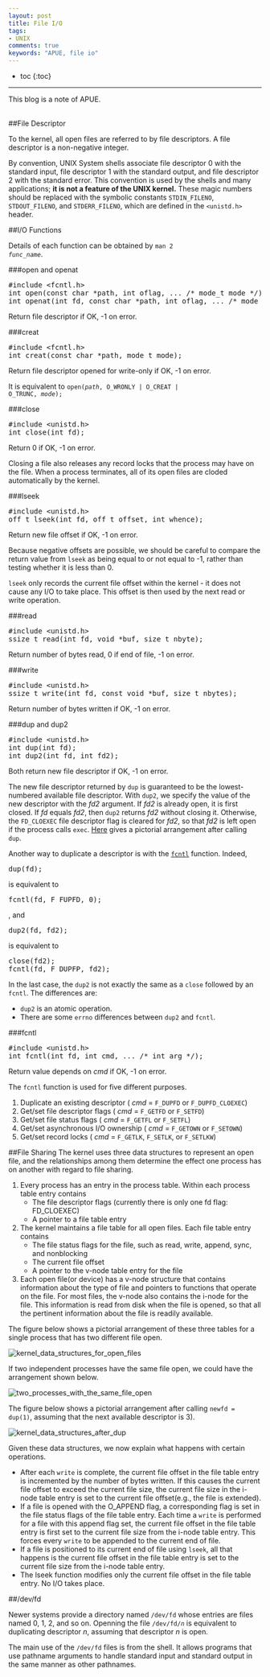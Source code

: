 ```yaml
---
layout: post
title: File I/O
tags: 
- UNIX
comments: true
keywords: "APUE, file io"
---
```


* toc
{:toc}
---

This blog is a note of APUE.
<br><br>

##File Descriptor

To the kernel, all open files are referred to by file descriptors. A file descriptor is a non-negative integer. 

By convention, UNIX System shells associate file descriptor 0 with the standard input, file descriptor 1 with the standard output, and file descriptor 2 with the standard error. This convention is used by the shells and many applications; **it is not a feature of the UNIX kernel.** These magic numbers should be replaced with the symbolic constants `STDIN_FILENO`, `STDOUT_FILENO`, and `STDERR_FILENO`, which are defined in the `<unistd.h>` header.

##I/O Functions

Details of each function can be obtained by <code>man 2 <i>func_name</i></code>.

###open and openat
<pre>
#include &lt;fcntl.h&gt;
int open(const char *path, int oflag, ... /* mode_t mode */);
int openat(int fd, const char *path, int oflag, ... /* mode_t mode */);
</pre>

Return file descriptor if OK, -1 on error.

###creat
<pre>
#include &lt;fcntl.h&gt;
int creat(const char *path, mode_t mode);
</pre>

Return file descriptor opened for write-only if OK, -1 on error.

It is equivalent to 
<code>open(<i>path</i>, O_WRONLY | O_CREAT | O_TRUNC, <i>mode</i>);</code>

###close
<pre>
#include &lt;unistd.h&gt;
int close(int fd);
</pre>

Return 0 if OK, -1 on error.

Closing a file also releases any record locks that the process may have on the file. When a process terminates, all of its open files are cloded automatically by the kernel.

###lseek
<pre>
#include &lt;unistd.h&gt;
off_t lseek(int fd, off_t offset, int whence); 
</pre>

Return new file offset if OK, -1 on error.

Because negative offsets are possible, we should be careful to compare the return value from `lseek` as being equal to or not equal to -1, rather than testing whether it is less than 0.

`lseek` only records the current file offset within the kernel - it does not cause any I/O to take place. This offset is then used by the next read or write operation.

###read
<pre>
#include &lt;unistd.h&gt;
ssize_t read(int fd, void *buf, size_t nbyte);
</pre>

Return number of bytes read, 0 if end of file, -1 on error.

###write
<pre>
#include &lt;unistd.h&gt;
ssize_t write(int fd, const void *buf, size_t nbytes);
</pre>

Return number of bytes written if OK, -1 on error.

###dup and dup2
<pre>
#include &lt;unistd.h&gt;
int dup(int fd);
int dup2(int fd, int fd2);
</pre>

Both return new file descriptor if OK, -1 on error.

The new file descriptor returned by `dup` is guaranteed to be the lowest-numbered available file descriptor. With `dup2`, we specify the value of the new descriptor with the *fd2* argument. If *fd2* is already open, it is first closed. If *fd* equals *fd2*, then `dup2` returns *fd2* without closing it. Otherwise, the `FD_CLOEXEC` file descriptor flag is cleared for *fd2*, so that *fd2* is left open if the process calls `exec`. <a href="#kernel_data_structures_after_dup">Here</a> gives a pictorial arrangement after calling `dup`.

Another way to duplicate a descriptor is with the <a href="#fcntl">`fcntl`</a> function. Indeed, 
<pre>dup(fd);</pre>
is equivalent to 
<pre>fcntl(fd, F_FUPFD, 0);</pre>
, and
<pre>dup2(fd, fd2);</pre>
is equivalent to 
<pre>close(fd2);
fcntl(fd, F_DUPFP, fd2);
</pre>

In the last case, the `dup2` is not exactly the same as a `close` followed by an `fcntl`. The differences are:

- `dup2` is an atomic operation.
- There are some `errno` differences between `dup2` and `fcntl`.

###fcntl
<a id="fcntl"></a>

<pre>
#include &lt;unistd.h&gt;
int fcntl(int fd, int cmd, ... /* int arg */);
</pre>

Return value depends on *cmd* if OK, -1 on error.

The `fcntl` function is used for five different purposes.

1. Duplicate an existing descriptor ( *cmd* = `F_DUPFD` or `F_DUPFD_CLOEXEC`)
2. Get/set file descriptor flags ( *cmd* = `F_GETFD` or `F_SETFD`)
3. Get/set file status flags ( *cmd* = `F_GETFL` or `F_SETFL`)
4. Get/set asynchronous I/O ownership ( *cmd* = `F_GETOWN` or `F_SETOWN`)
5. Get/set record locks ( *cmd* = `F_GETLK`, `F_SETLK`, or `F_SETLKW`)

##File Sharing
The kernel uses three data structures to represent an open file, and the relationships among them determine the effect one process has on another with regard to file sharing.

1. Every process has an entry in the process table. Within each process table entry contains
    - The file descriptor flags (currently there is only one fd flag: FD_CLOEXEC)
    - A pointer to a file table entry
2. The kernel maintains a file table for all open files. Each file table entry contains
    - The file status flags for the file, such as read, write, append, sync, and nonblocking
    - The current file offset
    - A pointer to the v-node table entry for the file
3. Each open file(or device) has a v-node structure that contains information about the type of file and pointers to functions that operate on the file. For most files, the v-node also contains the i-node for the file. This information is read from disk when the file is opened, so that all the pertinent information about the file is readily available.

The figure below shows a pictorial arrangement of these three tables for a single process that has two different file open.

![kernel_data_structures_for_open_files](../images/kernel_data_structures_for_open_files.png) 

If two independent processes have the same file open, we could have the arrangement shown below.

![two_processes_with_the_same_file_open](../images/two_processes_with_the_same_file_open.png)

<a id="kernel_data_structures_after_dup"></a>
The figure below shows a pictorial arrangement after calling `newfd = dup(1)`, assuming that the next available descriptor is 3).

![kernel_data_structures_after_dup](../images/kernel_data_structures_after_dup.png)

Given these data structures, we now explain what happens with certain operations.

- After each `write` is complete, the current file offset in the file table entry is incremented by the number of bytes written. If this causes the current file offset to exceed the current file size, the current file size in the i-node table entry is set to the current file offset(e.g., the file is extended).
- If a file is opened with the O_APPEND flag, a corresponding flag is set in the file status flags of the file table entry. Each time a `write` is performed for a file with this append flag set, the current file offset in the file table entry is first set to the current file size from the i-node table entry. This forces every `write` to be appended to the current end of file.
- If a file is positioned to its current end of file using `lseek`, all that happens is the current file offset in the file table entry is set to the current file size from the i-node table entry. 
- The lseek function modifies only the current file offset in the file table entry. No I/O takes place.

##/dev/fd

Newer systems provide a directory named `/dev/fd` whose entries are files named 0, 1, 2, and so on. Openning the file <code>/dev/fd/<i>n</i></code> is equivalent to duplicating descriptor *n*, assuming that descriptor *n* is open.

The main use of the `/dev/fd` files is from the shell. It allows programs that use pathname arguments to handle standard input and standard output in the same manner as other pathnames.
